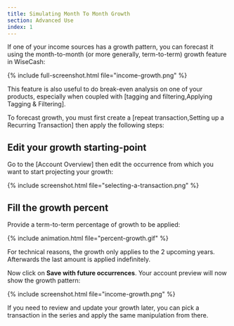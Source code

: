 ```yaml
---
title: Simulating Month To Month Growth
section: Advanced Use
index: 1
---
```


If one of your income sources has a growth pattern, you can forecast it using the month-to-month (or more generally, term-to-term) growth feature in WiseCash:

{% include full-screenshot.html file="income-growth.png" %}

This feature is also useful to do break-even analysis on one of your products, especially when coupled with [tagging and filtering,Applying Tagging & Filtering].

To forecast growth, you must first create a [repeat transaction,Setting up a Recurring Transaction] then apply the following steps:

## Edit your growth starting-point

Go to the [Account Overview] then edit the occurrence from which you want to start projecting your growth:

{% include screenshot.html file="selecting-a-transaction.png" %}

## Fill the growth percent

Provide a term-to-term percentage of growth to be applied:

{% include animation.html file="percent-growth.gif" %}

<div class='alert alert-info' role='alert'>
  <i class="fa fa-warning"></i> For technical reasons, the growth only applies to the 2 upcoming years. Afterwards the last amount is applied indefinitely.
</div>

Now click on **Save with future occurrences**. Your account preview will now show the growth pattern:

{% include screenshot.html file="income-growth.png" %}

If you need to review and update your growth later, you can pick a transaction in the series and apply the same manipulation from there.
